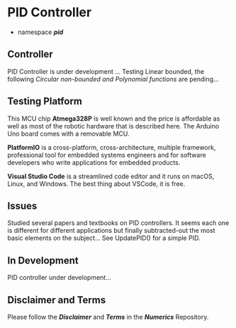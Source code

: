 # PID Controller 

- namespace ***pid***

## Controller

PID Controller is under development ... Testing Linear bounded, the following *Circular non-bounded and Polynomial functions* are pending...

## Testing Platform

This MCU chip **Atmega328P** is well known and the price is affordable as well as most of the robotic hardware that is described here. The Arduino Uno board comes with a removable MCU.

**PlatformIO** is a cross-platform, cross-architecture, multiple framework, professional tool for embedded systems engineers and for software developers who write applications for embedded products. 

**Visual Studio Code** is a streamlined code editor and it runs on macOS, Linux, and Windows. The best thing about VSCode, it is free.

## Issues

Studied several papers and textbooks on PID controllers. It seems each one is different for different applications but finally subtracted-out the most basic elements on the subject... See UpdatePID() for a simple PID.

## In Development

PID controller under development...

## Disclaimer and Terms

Please follow the ***Disclaimer*** and ***Terms*** in the ***Numerics*** Repository.
